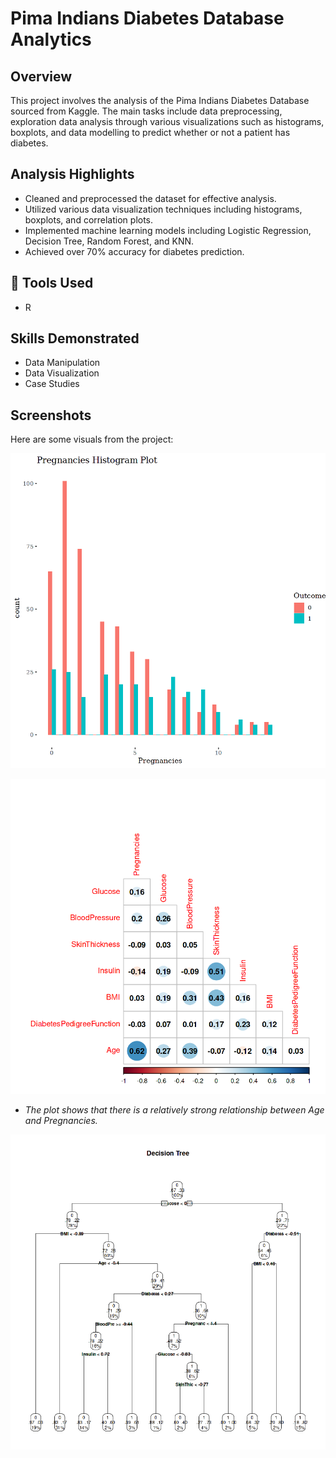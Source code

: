 # Pima Indians Diabetes Database Analytics

## Overview
This project involves the analysis of the Pima Indians Diabetes Database sourced from Kaggle. The main tasks include data preprocessing, exploration data analysis through various visualizations such as histograms, boxplots, and data modelling to predict whether or not a patient has diabetes. 

## Analysis Highlights
- Cleaned and preprocessed the dataset for effective analysis.
- Utilized various data visualization techniques including histograms, boxplots, and correlation plots.
- Implemented machine learning models including Logistic Regression, Decision Tree, Random Forest, and KNN.
- Achieved over 70% accuracy for diabetes prediction.

## 🔧 Tools Used
- R

## Skills Demonstrated
- Data Manipulation
- Data Visualization
- Case Studies

## Screenshots
Here are some visuals from the project:

![DiabetesPedigreeFunction Histogram Plot](https://github.com/Rui-Huang-dotcom/Diabetes-Analysis/blob/main/image/__results___15_1.png)


![Correlation Plot](https://github.com/Rui-Huang-dotcom/Diabetes-Analysis/blob/main/image/__results___41_0.png)
- *The plot shows that there is a relatively strong relationship between Age and Pregnancies.*

![Decision Tree](https://github.com/Rui-Huang-dotcom/Diabetes-Analysis/blob/main/image/__results___52_3.png)

